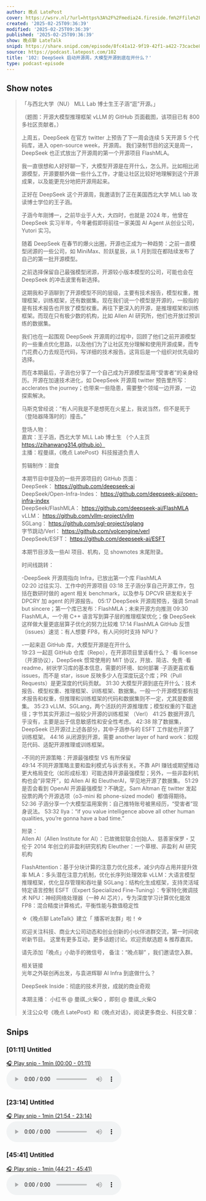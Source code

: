 ```yaml
---
author: 晚点 LatePost
cover: https://wsrv.nl/?url=https%3A%2F%2Fmedia24.fireside.fm%2Ffile%2Ffireside-images-2024%2Fpodcasts%2Fimages%2F1%2F19a49f52-28ee-4e25-b8e9-4f0ee70917e0%2Fcover.jpg%3Fv%3D7&w=200&h=200
created: '2025-02-25T09:36:39'
modified: '2025-02-25T09:36:39'
published: '2025-02-25T09:36:39'
show: 晚点聊 LateTalk
snipd: https://share.snipd.com/episode/8fc41a12-9f19-42f1-a422-73cacbe8803c
source: https://podcast.latepost.com/102
title: '102: DeepSeek 启动开源周，大模型开源到底在开什么？'
type: podcast-episode
---
```



## Show notes
> 「与西北大学（NU） MLL Lab 博士生王子涵“逛”开源。」 
> 
> 
> （题图：开源大模型推理框架 vLLM 的 GitHub 页面截图，该项目已有 800 多社区贡献者。）  
> 
> 
> 上周五，DeepSeek 在官方 twitter 上预告了下一周会连续 5 天开源 5 个代码库，进入 open-source week，开源周。 
> 我们录制节目的这天是周一，DeepSeek 也正式放出了开源周的第一个开源项目 FlashMLA。
> 
> 
> 
> 
> 
> 我一直很想和人好好聊一下，大模型开源是在开什么，怎么开。比如相比闭源模型，开源要额外做一些什么工作，才能让社区比较好地理解到这个开源成果，以及能更充分地把开源用起来。
> 
> 
> 正好在 DeepSeek 这个开源周，我邀请到了正在美国西北大学 MLL lab 攻读博士学位的王子涵。
> 
> 
> 子涵今年刚博一，之前毕业于人大，大四时，也就是 2024 年，他曾在 DeepSeek 实习半年，今年暑假即将前往一家美国 AI Agent 从创业公司，Yutori 实习。
> 
> 
> 随着 DeepSeek 在春节的爆火出圈，开源也正成为一种趋势：之前一直模型闭源的一些公司，如 MiniMax、阶跃星辰，从 1 月到现在都陆续发布了自己的第一批开源模型。
> 
> 
> 之前选择保留自己最强模型闭源，开源较小版本模型的公司，可能也会在 DeepSeek 的冲击波里有新选择。
> 
> 
> 这期我和子涵聊到了开源模型不同的层级，主要有技术报告，模型权重，推理框架，训练框架，还有数据集。现在我们说一个模型是开源的，一般指的是有技术报告也开放了模型权重。再往下更深入的开源，是推理框架和训练框架。而现在只有极少数的机构，比如 Allen AI  研究所，他们也开放过预训练的数据集。
> 
> 
> 我们也在一起围观 DeepSeek 开源周的过程中，回顾了他们之前开源模型的一些重点优化思路，以及他们为了让社区充分理解和使用开源成果，而专门花费心力去规范代码，写详细的技术报告。这背后是一个组织对优先级的选择。
> 
> 
> 而在本期最后，子涵也分享了一个自己成为开源模型滥用“受害者”的亲身经历。开源在加速技术进化，如 DeepSeek 开源周 twitter 预告里所写：acclerates the journey；也带来一些隐患，需要整个领域一边开源，一边探索解决。
> 
> 
> 马斯克曾经说：“有人问我是不是想死在火星上，我说当然，但不是死于（登陆器降落时的）撞击。”
> 
> 
> 登场人物：  
> 嘉宾：王子涵，西北大学 MLL Lab 博士生 （个人主页  https://zihanwang314.github.io）  
> 主播：程曼祺，《晚点 LatePost》科技报道负责人
> 
> 
> 剪辑制作：甜食 
> 
> 
> 本期节目中提及的一些开源项目的 GitHub 页面：  
> DeepSeek： https://github.com/deepseek-ai  
> DeepSeek/Open-Infra-Indes： https://github.com/deepseek-ai/open-infra-index  
> DeepSeek/FlashMLA： https://github.com/deepseek-ai/FlashMLA  
> vLLM： https://github.com/vllm-project/vllm  
> SGLang： https://github.com/sgl-project/sglang  
> 字节跳动/Verl： https://github.com/volcengine/verl  
> DeepSeek/ESFT： https://github.com/deepseek-ai/ESFT 
> 
> 
> 本期节目涉及一些AI 项目、机构，见 shownotes 末尾附录。 
> 
> 
> 时间线跳转： 
> 
> 
> -DeepSeek 开源周指向 Infra，已放出第一个库 FlashMLA  
> 02:20 过往实习、工作中的开源项目 
> 03:18 王子涵分享自己开源工作，包括在数研时做的 agent 相关 benchmark，以及参与 DPCVR 研发和关于 DPCRY 加 agent 的开源报告。 
> 05:17 DeepSeek 开源周预告，强调 Small but sincere；第一个库已发布：FlashMLA；未来开源方向推测 
> 09:30 FlashMLA，一个用 C++ 语言写到算子层的推理框架优化；像 DeepSeek 这样做大量更底层算子优化的努力比较难 
> 17:14 FlashMLA GitHub 反馈（issues）速览：有人想要 FP8，有人问何时支持 NPU？
> 
> 
> -一起来逛 GitHub 库，大模型开源是在开什么  
> 19:23 一起逛 GitHub 仓库（Repo），在开源项目里该看什么？ 
> ·看 license（开源协议），DeepSeek 惯常使用的 MIT 协议，开放、简洁、免责 
> ·看 readme，树状学习库的基本信息，需要的环境、如何部署 
> ·子涵更喜欢看 issues，而不是 star，issue 反映多少人在深度玩这个库；PR（Pull Requests）是更深度的代码贡献。 
> 31:30 大模型开源到底在开什么：技术报告、模型权重、推理框架、训练框架、数据集。一般一个开源模型都有技术报告和权重，但推理和训练框架的代码和数据集则不一定，尤其是数据集。 
> 35:23 vLLM、SGLang，两个活跃的开源推理库；模型权重的下载途径；字节其实开源过一般较少开源的训练框架 （Verl） 
> 41:25 数据开源几乎没有，主要是出于信息敏感性和安全性考虑。 
> 42:38 除了数据集，DeepSeek 已开源过上述各部分，其中子涵参与的 ESFT 工作就也开源了训练框架。 
> 44:16 从闭源到开源，需要 another layer of hard work：如规范代码、适配开源推理或训练框架。
> 
> 
> -不同的开源策略：开源最强模型 VS 有所保留  
> 49:14 不同开源策略主要和盈利模式与诉求有关。不靠 API 赚钱或期望推动更大格局变化（如形成标准）可能选择开源最强模型；另外，一些非盈利机构也会“非常开”，如 Allen AI 和 EleutherAI，罕见地开源了数据集。 
> 51:29 是否会看到 OpenAI 开源最强模型？不确定。Sam Altman 在 twitter 发起投票的两个开源选项（o3-mini 和 phone-sized model）都值得期待。 
> 52:36 子涵分享一个大模型滥用案例：自己推特账号被黑经历，“受害者”现身说法。 
> 53:32 Ilya：“if you value intelligence above all other human qualities, you’re gonna have a bad time.”
> 
> 
> 附录：  
> Allen AI（Allen Institute for AI）：已故微软联合创始人、慈善家保罗・艾伦于 2014 年创立的非盈利研究机构 
> Eleuther：一个草根、非盈利 AI 研究机构
> 
> 
> FlashAttention：基于分块计算的注意力优化技术，减少内存占用并提升效率 
> MLA：多头潜在注意力机制，优化长序列处理效率 
> vLLM：大语言模型推理框架，优化显存管理和吞吐量 
> SGLang：结构化生成框架，支持灵活域特定语言控制 
> ESFT（Expert Specialized Fine-Tuning）：专家特化微调技术 
> NPU：神经网络处理器（一种 AI 芯片），专为深度学习计算优化能效 
> FP8：混合精度计算格式，平衡性能与数值稳定性 
> 
> 
> ☆《晚点聊 LateTalk》建立「 播客听友群」啦！☆ 
> 
> 
> 欢迎关注科技、商业大公司动态和创业创新的小伙伴进群交流，第一时间收听新节目。 
> 这里有更多互动，更多话题讨论。欢迎贡献选题 & 推荐嘉宾。
> 
> 
> 请先添加「晚点」小助手的微信号， 备注：“晚点聊” ，我们邀请您入群。
> 
> 
> 
> 
> 
> 相关链接  
> 光年之外联创再出发，与袁进辉聊 AI Infra 到底做什么？ 
> 
> 
> DeepSeek Inside：彻底的技术开放，成就的商业奇观 
> 
> 
> 本期主播： 小红书 @ 曼祺_火柴Q ，即刻 @ 曼祺_火柴Q 
> 
> 
> 
> 
> 
> 关注公众号《晚点 LatePost》和《晚点对话》，阅读更多商业、科技文章：

## Snips
### [01:11] Untitled
[🎧 Play snip - 1min️ (00:00 - 01:11)](https://share.snipd.com/snip/01210c24-228f-432e-83bc-c26156efc0f2)
<audio controls> <source src="https://aphid.fireside.fm/d/1437767933/19a49f52-28ee-4e25-b8e9-4f0ee70917e0/6f339fbd-0f0e-4101-ba74-b925d9a9e176.mp3#t=00:00,01:11"> </audio>
### [23:14] Untitled
[🎧 Play snip - 1min️ (21:54 - 23:14)](https://share.snipd.com/snip/ffae2726-829d-4fcb-83c1-14062674885a)
<audio controls> <source src="https://aphid.fireside.fm/d/1437767933/19a49f52-28ee-4e25-b8e9-4f0ee70917e0/6f339fbd-0f0e-4101-ba74-b925d9a9e176.mp3#t=21:54,23:14"> </audio>
### [45:41] Untitled
[🎧 Play snip - 1min️ (44:21 - 45:41)](https://share.snipd.com/snip/fc9a934a-6a21-49e9-90cb-0a5fd18ec39d)
<audio controls> <source src="https://aphid.fireside.fm/d/1437767933/19a49f52-28ee-4e25-b8e9-4f0ee70917e0/6f339fbd-0f0e-4101-ba74-b925d9a9e176.mp3#t=44:21,45:41"> </audio>
